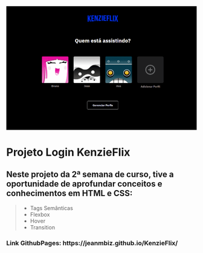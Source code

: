 <div align="center">

<img alt="Gif Readme" title="Readme" src="./github/readme-gif.gif" /> 

</div>



# Projeto Login KenzieFlix

<h2> Neste projeto da 2ª semana de curso, tive a oportunidade de aprofundar conceitos e conhecimentos em HTML e CSS: </h2>

> * Tags Semânticas
> * Flexbox
> * Hover
> * Transition

<h3> Link GithubPages: https://jeanmbiz.github.io/KenzieFlix/ </h3>



